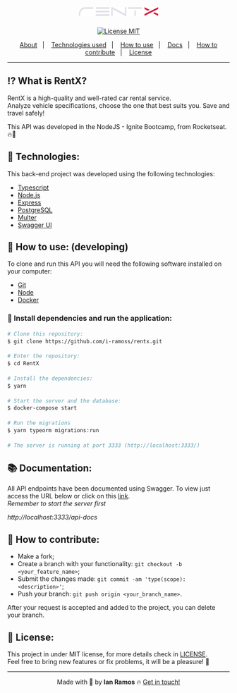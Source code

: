 <h1 align='center'>
  <img src='.github/rentx_logo.png'>
</h1>

<div align="center">
  <a href="https://opensource.org/licenses/MIT"><img alt="License MIT" src="https://img.shields.io/badge/license-MIT-brightgreen"></a>
</div>

<p align="center">
  <a href="#interrobang-what-is-rentx">About</a>&nbsp;&nbsp;&nbsp;|&nbsp;&nbsp;&nbsp;
  <a href="#rocket-technologies">Technologies used</a>&nbsp;&nbsp;&nbsp;|&nbsp;&nbsp;&nbsp;
  <a href="#construction_worker-how-to-use-developing">How to use</a>&nbsp;&nbsp;&nbsp;|&nbsp;&nbsp;&nbsp;
  <a href="#books-documentation">Docs</a>&nbsp;&nbsp;&nbsp;|&nbsp;&nbsp;&nbsp;
  <a href="#confetti_ball-how-to-contribute">How to contribute</a>&nbsp;&nbsp;&nbsp;|&nbsp;&nbsp;&nbsp;
  <a href="#key-license">License</a>
</p>

--- 

## :interrobang: What is RentX?

RentX is a high-quality and well-rated car rental service. <br>
Analyze vehicle specifications, choose the one that best suits you. Save and travel safely! <br>

This API was developed in the NodeJS - Ignite Bootcamp, from Rocketseat. 🔥🚀 


## :rocket: Technologies:

This back-end project was developed using the following technologies:

- [Typescript][typescript]
- [Node.js][nodejs]
- [Express][express]
- [PostgreSQL][postgresql]
- [Multer][multer]
- [Swagger UI][swagger]


## :construction_worker: How to use: (developing)

To clone and run this API you will need the following software installed on your computer:

- [Git][git]
- [Node][nodejs]
- [Docker][docker]

### :electric_plug: Install dependencies and run the application:
```bash
# Clone this repository:
$ git clone https://github.com/i-ramoss/rentx.git

# Enter the repository:
$ cd RentX

# Install the dependencies:
$ yarn

# Start the server and the database:
$ docker-compose start

# Run the migrations
$ yarn typeorm migrations:run

# The server is running at port 3333 (http://localhost:3333/)
```


## :books: Documentation:
All API endpoints have been documented using Swagger. To view just access the URL below or click on this [link](http://localhost:3333/api-docs). <br>
*Remember to start the server first*

*http://localhost:3333/api-docs* 


## :confetti_ball: How to contribute:

-  Make a fork;
-  Create a branch with your functionality: `git checkout -b <your_feature_name>`;
-  Submit the changes made: `git commit -am 'type(scope): <description>'`;
-  Push your branch: `git push origin <your_branch_name>`.

After your request is accepted and added to the project, you can delete your branch.


## :key: License:

This project in under MIT license, for more details check in [LICENSE][license]. <br>
Feel free to bring new features or fix problems, it will be a pleasure! 💜

---

<div align='center'>
  Made with 💚  by <strong>Ian Ramos</strong> 🔥
  <a href='https://www.linkedin.com/in/ian-ramos/'>Get in touch!</a>
</div>



[typescript]: https://www.typescriptlang.org/
[nodejs]: https://nodejs.org/en/
[express]: https://expressjs.com/pt-br/
[postgresql]: https://www.enterprisedb.com/downloads/postgres-postgresql-downloads
[multer]: https://github.com/expressjs/multer
[swagger]: https://swagger.io/
[git]: https://git-scm.com
[docker]: https://www.docker.com/

[license]: https://github.com/i-ramoss/Foodfy/blob/master/LICENSE
[linkedin]: https://www.linkedin.com/in/ian-ramos/